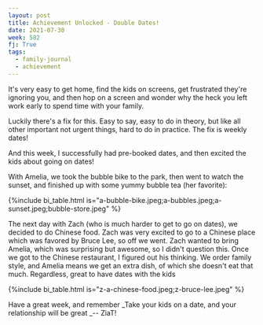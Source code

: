 ```yaml
---
layout: post
title: Achievement Unlocked - Double Dates!
date: 2021-07-30
week: 582
fj: True
tags:
  - family-journal
  - achievement
---
```



It's very easy to get home, find the kids on screens, get frustrated they're ignoring you, and then hop on a screen and wonder why the heck you left work early to spend time with your family.

Luckily there's a fix for this. Easy to say, easy to do in theory, but like all other important not urgent things, hard to do in practice. The fix is weekly dates!

And this week, I successfully had pre-booked dates, and then excited the kids about going on dates!

With Amelia, we took the bubble bike to the park, then went to watch the sunset, and finished up with some yummy bubble tea (her favorite):

{%include bi_table.html is="a-bubble-bike.jpeg;a-bubbles.jpeg;a-sunset.jpeg;bubble-store.jpeg" %}

The next day with Zach (who is much harder to get to go on dates), we decided to do Chinese food. Zach was very excited to go to a Chinese place which was favored by Bruce Lee, so off we went. Zach wanted to bring Amelia, which was surprising but awesome, so I didn't question this. Once we got to the Chinese restaurant, I figured out his thinking. We order family style, and Amelia means we get an extra dish, of which she doesn't eat that much. Regardless, great to have dates with the kids

{%include bi_table.html is="z-a-chinese-food.jpeg;z-bruce-lee.jpeg" %}

Have a great week, and remember _Take your kids on a date, and your relationship will be great _-- ZiaT!

